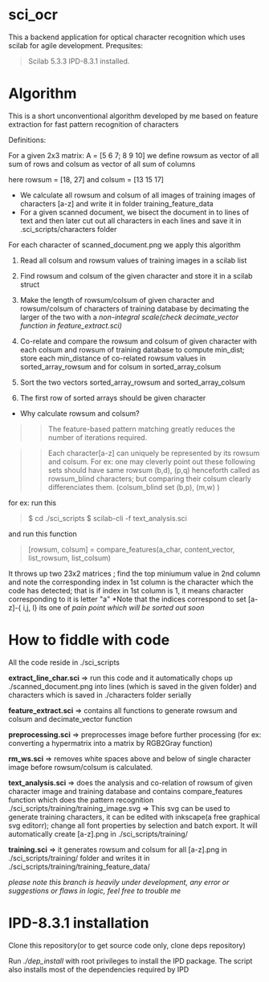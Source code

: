 sci_ocr 
=======

This a backend application for optical character recognition which uses scilab for agile development.
Prequsites:
> Scilab 5.3.3
> IPD-8.3.1 installed.


Algorithm
========= 

This is a short unconventional algorithm developed by me based on feature extraction for fast pattern recognition of characters

Definitions:

For a given 2x3  matrix:
 A = [5 6 7; 8 9 10]  we define rowsum as vector of all sum of rows and colsum as vector of all sum of columns

here rowsum = [18, 27] and colsum = [13 15 17]

* We calculate all rowsum and colsum of all images of training images of characters [a-z] and write it in folder training_feature_data
* For a given scanned document, we bisect the document in to lines of text and then later cut out all characters in each lines and save it in .sci_scripts/characters folder

For each character of scanned_document.png we apply this algorithm

1. Read all colsum and rowsum values of training images in a scilab list

2. Find rowsum and colsum of the given character and store it in a scilab struct

3. Make the length of rowsum/colsum of given character and rowsum/colsum of characters of training database by decimating the larger of the two with a *non-integral scale(check decimate_vector function in feature_extract.sci)*

4. Co-relate and compare the rowsum and colsum of given character with each colsum and rowsum of training database to compute min_dist; store each min_distance of co-related rowsum values in sorted_array_rowsum and for colsum in sorted_array_colsum

5. Sort the two vectors sorted_array_rowsum and sorted_array_colsum

6. The first row of sorted arrays should be given character


* Why calculate rowsum and colsum?

>> The feature-based pattern matching greatly reduces the number of iterations required.

>> Each character[a-z] can uniquely be represented by its rowsum and colsum. For ex: one may cleverly point out these following sets should have same rowsum (b,d), (p,q) henceforth called as rowsum_blind characters; but comparing their colsum clearly differenciates them. (colsum_blind set (b,p), (m,w) )



for ex: run this

> $ cd ./sci_scripts
> $ scilab-cli -f text_analysis.sci

and run this function
> [rowsum, colsum] = compare_features(a_char, content_vector, list_rowsum, list_colsum)

It throws up two 23x2 matrices ; find the top miniumum value in 2nd column and note the corresponding index in 1st column is the character which the code has detected; that is if index in 1st column is 1, it means character corresponding to it is letter "a"
*Note that the indices correspond to set [a-z]-{ i,j, l} its one of *pain point which will be sorted out soon*
 
 
How to fiddle with code
=======================
All the code reside in ./sci_scripts

**extract_line_char.sci** => run this code and it automatically chops up ./scanned_document.png into lines (which is saved in the given folder) and characters which is saved in ./characters folder serially

**feature_extract.sci** => contains all functions to generate rowsum and colsum and decimate_vector function

**preprocessing.sci** => preprocesses image before further processing (for ex: converting a hypermatrix into a matrix by RGB2Gray function)

**rm_ws.sci** => removes white spaces above and below of single character image before rowsum/colsum is calculated.

**text_analysis.sci** => does the analysis and co-relation of rowsum of given character image and training database and contains compare_features function which does the pattern recognition
                     ./sci_scripts/training/training_image.svg => This svg can be used to generate training characters, it can be edited with inkscape(a free graphical svg editorr); change all font properties by selection and batch export. It will automatically create [a-z].png in ./sci_scripts/training/

**training.sci** => it generates rowsum and colsum for all [a-z].png in ./sci_scripts/training/ folder and writes it in ./sci_scripts/training/training_feature_data/

*please note this branch is heavily under development, any error or suggestions or flaws in logic, feel free to trouble me*


IPD-8.3.1 installation
================

Clone this repository(or to get source code only, clone deps repository)

Run *./dep_install* with root privileges to install the IPD package. The script also installs most of the dependencies required by IPD
